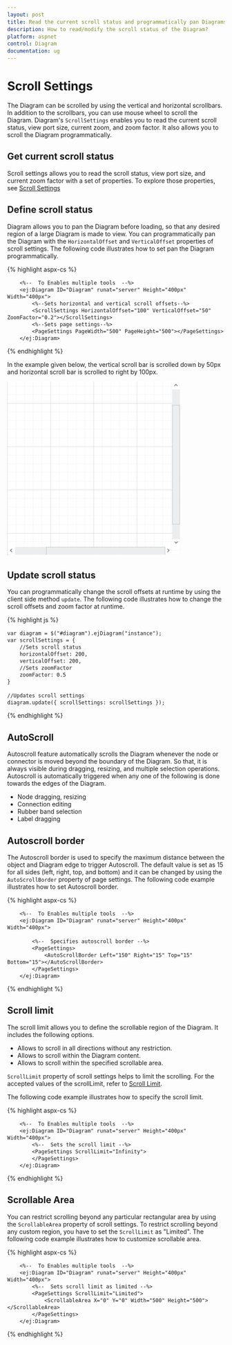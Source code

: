 ```yaml
---
layout: post
title: Read the current scroll status and programmatically pan Diagrams
description: How to read/modify the scroll status of the Diagram?
platform: aspnet
control: Diagram
documentation: ug
---
```


# Scroll Settings
The Diagram can be scrolled by using the vertical and horizontal scrollbars. In addition to the scrollbars, you can use mouse wheel to scroll the Diagram. 
Diagram's `ScrollSettings` enables you to read the current scroll status, view port size, current zoom, and zoom factor. It also allows you to scroll the Diagram programmatically. 

## Get current scroll status

Scroll settings allows you to read the scroll status, view port size, and current zoom factor with a set of properties. To explore those properties, see [Scroll Settings](http://help.syncfusion.com/cr/cref_files/aspnet/ejweb/Syncfusion.EJ~Syncfusion.JavaScript.DataVisualization.Models.Diagram.ScrollSettings_members.html "Scroll Settings")

## Define scroll status
Diagram allows you to pan the Diagram before loading, so that any desired region of a large Diagram is made to view. You can programmatically pan the Diagram with the `HorizontalOffset` and `VerticalOffset` properties of scroll settings. The following code illustrates how to set pan the Diagram programmatically.

{% highlight aspx-cs %}


        <%--  To Enables multiple tools  --%>
        <ej:Diagram ID="Diagram" runat="server" Height="400px" Width="400px">
            <%--Sets horizontal and vertical scroll offsets--%>
            <ScrollSettings HorizontalOffset="100" VerticalOffset="50" ZoomFactor="0.2"></ScrollSettings>
            <%--Sets page settings--%>
            <PageSettings PageWidth="500" PageHeight="500"></PageSettings>
        </ej:Diagram>

{% endhighlight %}

In the example given below, the vertical scroll bar is scrolled down by 50px and horizontal scroll bar is scrolled to right by 100px. 

![](/aspnet/Diagram/Scroll-Settings_images/Scroll-Settings_img1.png)

## Update scroll status

You can programmatically change the scroll offsets at runtime by using the client side method `update`. The following code illustrates how to change the scroll offsets and zoom factor at runtime.

{% highlight js %}

    var diagram = $("#diagram").ejDiagram("instance");
    var scrollSettings = {
        //Sets scroll status
        horizontalOffset: 200,
        verticalOffset: 200,
        //Sets zoomFactor
        zoomFactor: 0.5
    }

    //Updates scroll settings
    diagram.update({ scrollSettings: scrollSettings });

{% endhighlight %}

## AutoScroll 

Autoscroll feature automatically scrolls the Diagram whenever the node or connector is moved beyond the boundary of the Diagram. So that, it is always visible during dragging, resizing, and multiple selection operations. Autoscroll is automatically triggered when any one of the following is done towards the edges of the Diagram.

* Node dragging, resizing 
* Connection editing
* Rubber band selection
* Label dragging

## Autoscroll border

The Autoscroll border is used to specify the maximum distance between the object and Diagram edge to trigger Autoscroll. The default value is set as 15 for all sides (left, right, top, and bottom) and it can be changed by using the `AutoScrollBorder` property of page settings. The following code example illustrates how to set Autoscroll border. 

{% highlight aspx-cs %}

        <%--  To Enables multiple tools  --%>
        <ej:Diagram ID="Diagram" runat="server" Height="400px" Width="400px">

            <%--  Specifies autoscroll border --%>
            <PageSettings>
                <AutoScrollBorder Left="150" Right="15" Top="15" Bottom="15"></AutoScrollBorder>
            </PageSettings>
        </ej:Diagram>

{% endhighlight %}

## Scroll limit

The scroll limit allows you to define the scrollable region of the Diagram. It includes the following options.

* Allows to scroll in all directions without any restriction.
* Allows to scroll within the Diagram content.
* Allows to scroll within the specified scrollable area.

`ScrollLimit` property of scroll settings helps to limit the scrolling. For the accepted values of the scrollLimit, refer to 
[Scroll Limit](http://help.syncfusion.com/CR/cref_files/aspnet/ejweb/Syncfusion.EJ~Syncfusion.JavaScript.DataVisualization.Models.Diagram.PageSettings~ScrollLimit.html "Scroll Limit").

The following code example illustrates how to specify the scroll limit.

{% highlight aspx-cs %}

        <%--  To Enables multiple tools  --%>
        <ej:Diagram ID="Diagram" runat="server" Height="400px" Width="400px">
            <%--  Sets the scroll limit --%>
            <PageSettings ScrollLimit="Infinity">
            </PageSettings>
        </ej:Diagram>

{% endhighlight %}

## Scrollable Area

You can restrict scrolling beyond any particular rectangular area by using the `ScrollableArea` property of scroll settings. To restrict scrolling beyond any custom region, you have to set the `ScrollLimit` as "Limited". The following code example illustrates how to customize scrollable area.

{% highlight aspx-cs %}

        <%--  To Enables multiple tools  --%>
        <ej:Diagram ID="Diagram" runat="server" Height="400px" Width="400px">
            <%--  Sets scroll limit as limited --%>
            <PageSettings ScrollLimit="Limited">
                <ScrollableArea X="0" Y="0" Width="500" Height="500"></ScrollableArea>
            </PageSettings>
        </ej:Diagram>

{% endhighlight %}

